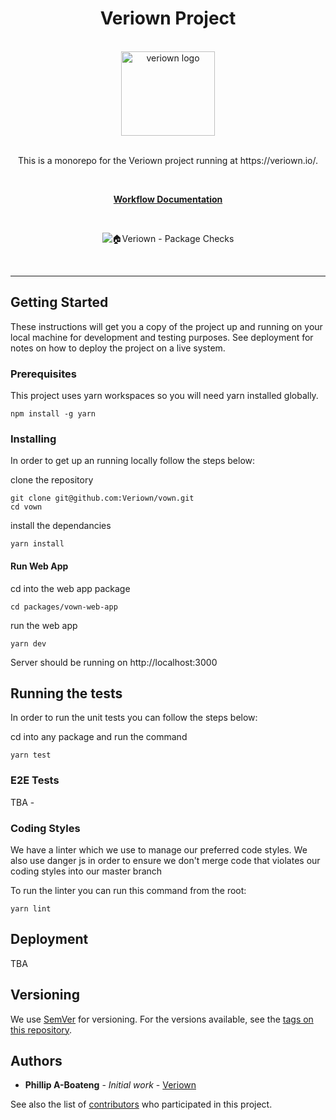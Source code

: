 <div align="center">
<h1>Veriown Project</h1>
<br />

<a href="https://user-images.githubusercontent.com/6928300/65358655-0b51f580-dbf2-11e9-9ee0-bb0950d24baa.png">
  <img
    height="135"
    width="150"
    alt="veriown logo"
    src="https://user-images.githubusercontent.com/6928300/65358655-0b51f580-dbf2-11e9-9ee0-bb0950d24baa.png"
  />
</a>

<br />
<br />

<p>This is a monorepo for the Veriown project running at https://veriown.io/.</p>

<br />

[**Workflow Documentation**](docs/workflow.md)

<br />

![🏠Veriown - Package Checks](https://github.com/Veriown/vown/workflows/%F0%9F%8F%A0Veriown%20-%20Package%20Checks/badge.svg)

<br />
</div>

<hr />

## Getting Started

These instructions will get you a copy of the project up and running on your local machine for development and testing purposes. See deployment for notes on how to deploy the project on a live system.

### Prerequisites

This project uses yarn workspaces so you will need yarn installed globally.

```
npm install -g yarn
```

### Installing

In order to get up an running locally follow the steps below:

clone the repository

```
git clone git@github.com:Veriown/vown.git
cd vown
```

install the dependancies

```
yarn install
```

#### Run Web App

cd into the web app package

```
cd packages/vown-web-app
```

run the web app

```
yarn dev
```

Server should be running on http://localhost:3000

## Running the tests

In order to run the unit tests you can follow the steps below:

cd into any package and run the command

```
yarn test
```

### E2E Tests

TBA -

### Coding Styles

We have a linter which we use to manage our preferred code styles.
We also use danger js in order to ensure we don't merge code that violates our coding styles into our master branch

To run the linter you can run this command from the root:

```
yarn lint
```

## Deployment

TBA

## Versioning

We use [SemVer](http://semver.org/) for versioning. For the versions available, see the [tags on this repository](https://github.com/Veriown/vown/releases).

## Authors

- **Phillip A-Boateng** - _Initial work_ - [Veriown](https://github.com/Veriown/vown)

See also the list of [contributors](https://github.com/Veriown/vown/graphs/contributors) who participated in this project.
